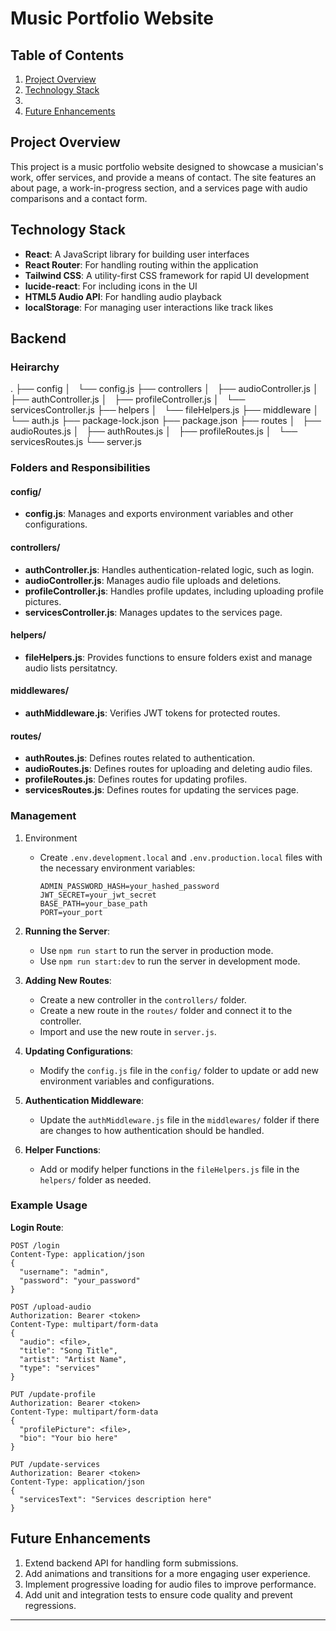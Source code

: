 # Music Portfolio Website

## Table of Contents

1. [Project Overview](#project-overview)
2. [Technology Stack](#technology-stack)
3.
4. [Future Enhancements](#future-enhancements)

## Project Overview

This project is a music portfolio website designed to showcase a musician's work, offer services, and provide a means of contact. The site features an about page, a work-in-progress section, and a services page with audio comparisons and a contact form.

## Technology Stack

-   **React**: A JavaScript library for building user interfaces
-   **React Router**: For handling routing within the application
-   **Tailwind CSS**: A utility-first CSS framework for rapid UI development
-   **lucide-react**: For including icons in the UI
-   **HTML5 Audio API**: For handling audio playback
-   **localStorage**: For managing user interactions like track likes

## Backend

### Heirarchy

.
├── config
│   └── config.js
├── controllers
│   ├── audioController.js
│   ├── authController.js
│   ├── profileController.js
│   └── servicesController.js
├── helpers
│   └── fileHelpers.js
├── middleware
│   └── auth.js
├── package-lock.json
├── package.json
├── routes
│   ├── audioRoutes.js
│   ├── authRoutes.js
│   ├── profileRoutes.js
│   └── servicesRoutes.js
└── server.js

### Folders and Responsibilities

#### config/

-   **config.js**: Manages and exports environment variables and other configurations.

#### controllers/

-   **authController.js**: Handles authentication-related logic, such as login.
-   **audioController.js**: Manages audio file uploads and deletions.
-   **profileController.js**: Handles profile updates, including uploading profile pictures.
-   **servicesController.js**: Manages updates to the services page.

#### helpers/

-   **fileHelpers.js**: Provides functions to ensure folders exist and manage audio lists persitatncy.

#### middlewares/

-   **authMiddleware.js**: Verifies JWT tokens for protected routes.

#### routes/

-   **authRoutes.js**: Defines routes related to authentication.
-   **audioRoutes.js**: Defines routes for uploading and deleting audio files.
-   **profileRoutes.js**: Defines routes for updating profiles.
-   **servicesRoutes.js**: Defines routes for updating the services page.

### Management

1.  Environment

    -   Create `.env.development.local` and `.env.production.local` files with the necessary environment variables:
        ```
        ADMIN_PASSWORD_HASH=your_hashed_password
        JWT_SECRET=your_jwt_secret
        BASE_PATH=your_base_path
        PORT=your_port
        ```

2.  **Running the Server**:

    -   Use `npm run start` to run the server in production mode.
    -   Use `npm run start:dev` to run the server in development mode.

3.  **Adding New Routes**:

    -   Create a new controller in the `controllers/` folder.
    -   Create a new route in the `routes/` folder and connect it to the controller.
    -   Import and use the new route in `server.js`.

4.  **Updating Configurations**:

    -   Modify the `config.js` file in the `config/` folder to update or add new environment variables and configurations.

5.  **Authentication Middleware**:

    -   Update the `authMiddleware.js` file in the `middlewares/` folder if there are changes to how authentication should be handled.

6.  **Helper Functions**:
    -   Add or modify helper functions in the `fileHelpers.js` file in the `helpers/` folder as needed.

### Example Usage

**Login Route**:

```http
POST /login
Content-Type: application/json
{
  "username": "admin",
  "password": "your_password"
}

POST /upload-audio
Authorization: Bearer <token>
Content-Type: multipart/form-data
{
  "audio": <file>,
  "title": "Song Title",
  "artist": "Artist Name",
  "type": "services"
}

PUT /update-profile
Authorization: Bearer <token>
Content-Type: multipart/form-data
{
  "profilePicture": <file>,
  "bio": "Your bio here"
}

PUT /update-services
Authorization: Bearer <token>
Content-Type: application/json
{
  "servicesText": "Services description here"
}

```

## Future Enhancements

1. Extend backend API for handling form submissions.
2. Add animations and transitions for a more engaging user experience.
3. Implement progressive loading for audio files to improve performance.
4. Add unit and integration tests to ensure code quality and prevent regressions.

---

```

```

